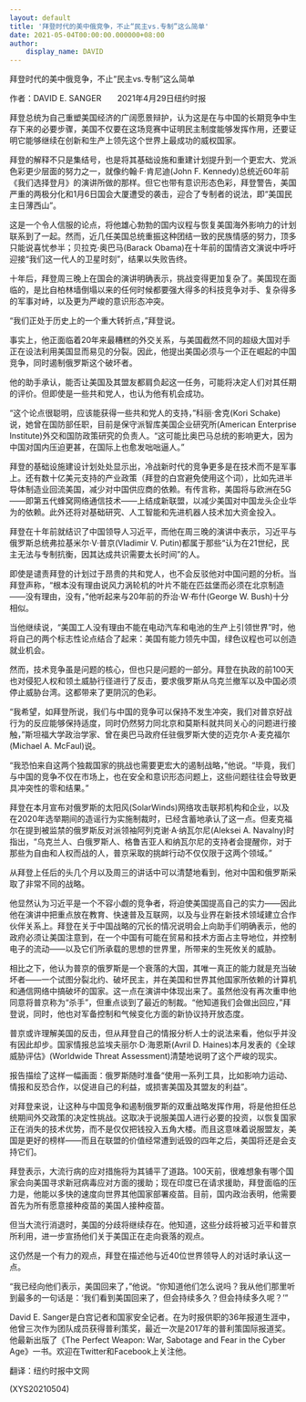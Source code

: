 ```yaml
---
layout: default
title: '拜登时代的美中俄竞争，不止“民主vs.专制”这么简单'
date: 2021-05-04T00:00:00.000000+08:00
author:
    display_name: DAVID
---
```


拜登时代的美中俄竞争，不止“民主vs.专制”这么简单

作者：DAVID E. SANGER　　2021年4月29日纽约时报

拜登总统为自己重塑美国经济的广阔愿景辩护，认为这是在与中国的长期竞争中生存下来的必要步骤，美国不仅要在这场竞赛中证明民主制度能够发挥作用，还要证明它能够继续在创新和生产上领先这个世界上最成功的威权国家。

拜登的解释不只是集结号，也是将其基础设施和重建计划提升到一个更宏大、党派色彩更少层面的努力之一，就像约翰·F·肯尼迪(John F. Kennedy)总统近60年前《我们选择登月》的演讲所做的那样。但它也带有意识形态色彩，拜登警告，美国严重的两极分化和1月6日国会大厦遭受的袭击，迎合了专制者的说法，即“美国民主日薄西山”。

这是一个令人信服的论点，将他雄心勃勃的国内议程与恢复美国海外影响力的计划联系到了一起。然而，近几任美国总统重振这种团结一致的民族情感的努力，顶多只能说喜忧参半；贝拉克·奥巴马(Barack Obama)在十年前的国情咨文演说中呼吁迎接“我们这一代人的卫星时刻”，结果以失败告终。

十年后，拜登周三晚上在国会的演讲明确表示，挑战变得更加复杂了。美国现在面临的，是比自柏林墙倒塌以来的任何时候都要强大得多的科技竞争对手、复杂得多的军事对峙，以及更为严峻的意识形态冲突。

“我们正处于历史上的一个重大转折点，”拜登说。

事实上，他正面临着20年来最糟糕的外交关系，与美国截然不同的超级大国对手正在设法利用美国显而易见的分裂。因此，他提出美国必须与一个正在崛起的中国竞争，同时遏制俄罗斯这个破坏者。

他的助手承认，能否让美国及其盟友都肩负起这一任务，可能将决定人们对其任期的评价。但即使是一些共和党人，也认为他有机会成功。

“这个论点很聪明，应该能获得一些共和党人的支持，”科丽·舍克(Kori Schake)说，她曾在国防部任职，目前是保守派智库美国企业研究所(American Enterprise Institute)外交和国防政策研究的负责人。“这可能比奥巴马总统的影响更大，因为中国对国内压迫更甚，在国际上也愈发咄咄逼人。”

拜登的基础设施建设计划处处显示出，冷战新时代的竞争更多是在技术而不是军事上。还有数十亿美元支持的产业政策（拜登的白宫避免使用这个词），比如先进半导体制造业回流美国，减少对中国供应商的依赖。有传言称，美国将与欧洲在5G——即第五代蜂窝网络通信技术——上结成新联盟，以减少美国对中国龙头企业华为的依赖。此外还将对基础研究、人工智能和先进机器人技术加大资金投入。

拜登在十年前就结识了中国领导人习近平，而他在周三晚的演讲中表示，习近平与俄罗斯总统弗拉基米尔·V·普京(Vladimir V. Putin)都属于那些“认为在21世纪，民主无法与专制抗衡，因其达成共识需要太长时间”的人。

即使是谴责拜登的计划过于昂贵的共和党人，也不会反驳他对中国问题的分析。当拜登声称，“根本没有理由说风力涡轮机的叶片不能在匹兹堡而必须在北京制造——没有理由，没有，”他听起来与20年前的乔治·W·布什(George W. Bush)十分相似。

当他继续说，“美国工人没有理由不能在电动汽车和电池的生产上引领世界”时，他将自己的两个标志性论点结合了起来：美国有能力领先中国，绿色议程也可以创造就业机会。

然而，技术竞争虽是问题的核心，但也只是问题的一部分。拜登在执政的前100天也对侵犯人权和领土威胁行径进行了反击，要求俄罗斯从乌克兰撤军以及中国必须停止威胁台湾。这都带来了更阴沉的色彩。

“我希望，如拜登所说，我们与中国的竞争可以保持不发生冲突，我们对普京好战行为的反应能够保持适度，同时仍然努力同北京和莫斯科就共同关心的问题进行接触，”斯坦福大学政治学家、曾在奥巴马政府任驻俄罗斯大使的迈克尔·A·麦克福尔(Michael A. McFaul)说。

“我恐怕来自这两个独裁国家的挑战也需要更宏大的遏制战略，”他说。“毕竟，我们与中国的竞争不仅在市场上，也在安全和意识形态问题上，这些问题往往会导致更具冲突性的零和结果。”

拜登在本月宣布对俄罗斯的太阳风(SolarWinds)网络攻击联邦机构和企业，以及在2020年选举期间的造谣行为实施制裁时，已经含蓄地承认了这一点。但麦克福尔在提到被监禁的俄罗斯反对派领袖阿列克谢·A·纳瓦尔尼(Aleksei A. Navalny)时指出，“乌克兰人、白俄罗斯人、格鲁吉亚人和纳瓦尔尼的支持者会提醒你，对于那些为自由和人权而战的人，普京采取的挑衅行动不仅仅限于这两个领域。”

从拜登上任后的头几个月以及周三的讲话中可以清楚地看到，他对中国和俄罗斯采取了非常不同的战略。

他显然认为习近平是一个不容小觑的竞争者，将迫使美国提高自己的实力——因此他在演讲中把重点放在教育、快速普及互联网，以及与业界在新技术领域建立合作伙伴关系上。拜登在关于中国战略的冗长的情况说明会上向助手们明确表示，他的政府必须让美国注意到，在一个中国有可能在贸易和技术方面占主导地位，并控制电子的流动——以及它们所承载的思想的世界里，所带来的生死攸关的威胁。

相比之下，他认为普京的俄罗斯是一个衰落的大国，其唯一真正的能力就是充当破坏者——一个试图分裂北约、破坏民主，并在美国和世界其他国家所依赖的计算机和通信网络中搞破坏的国家。这一点在演讲中体现出来了。虽然他没有再次重申他同意将普京称为“杀手”，但重点谈到了最近的制裁。“他知道我们会做出回应，”拜登说，同时，他也对军备控制和气候变化方面的新协议持开放态度。

普京或许理解美国的反击，但从拜登自己的情报分析人士的说法来看，他似乎并没有因此却步。国家情报总监埃夫丽尔·D·海恩斯(Avril D. Haines)本月发表的《全球威胁评估》(Worldwide Threat Assessment)清楚地说明了这个严峻的现实。

报告描绘了这样一幅画面：俄罗斯随时准备“使用一系列工具，比如影响力运动、情报和反恐合作，以促进自己的利益，或损害美国及其盟友的利益”。

对拜登来说，让这种与中国竞争和遏制俄罗斯的双重战略发挥作用，将是他担任总统期间外交政策的决定性挑战。这取决于说服美国人进行必要的投资，以恢复国家正在消失的技术优势，而不是仅仅把钱投入五角大楼。而且这意味着说服盟友，美国是更好的榜样——而且在联盟的价值经常遭到诋毁的四年之后，美国将还是会支持它们。

拜登表示，大流行病的应对措施将为其铺平了道路。100天前，很难想象有哪个国家会向美国寻求新冠病毒应对方面的援助；现在印度已在请求援助，拜登面临的压力是，他能以多快的速度向世界其他国家部署疫苗。目前，国内政治表明，他需要首先为所有愿意接种疫苗的美国人接种疫苗。

但当大流行消退时，美国的分歧将继续存在。他知道，这些分歧将被习近平和普京所利用，进一步宣扬他们关于美国正在走向衰落的观点。

这仍然是一个有力的观点，拜登在描述他与近40位世界领导人的对话时承认这一点。

“我已经向他们表示，美国回来了，”他说。“你知道他们怎么说吗？我从他们那里听到最多的一句话是：‘我们看到美国回来了，但会持续多久？但会持续多久呢？’”

David E. Sanger是白宫记者和国家安全记者。在为时报供职的36年报道生涯中，他曾三次作为团队成员获得普利策奖，最近一次是2017年的普利策国际报道奖。他最新出版了《The Perfect Weapon: War, Sabotage and Fear in the Cyber Age》一书。欢迎在Twitter和Facebook上关注他。

翻译：纽约时报中文网

(XYS20210504)

